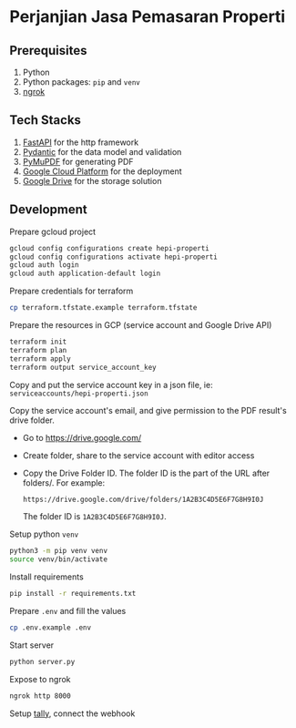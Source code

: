 # Perjanjian Jasa Pemasaran Properti

## Prerequisites

1. Python
2. Python packages: `pip` and `venv`
3. [ngrok](https://ngrok.com/)

## Tech Stacks

1. [FastAPI](https://fastapi.tiangolo.com/) for the http framework
2. [Pydantic](https://docs.pydantic.dev/latest/) for the data model and validation
3. [PyMuPDF](https://pymupdf.readthedocs.io/en/latest/) for generating PDF
4. [Google Cloud Platform](https://console.cloud.google.com/) for the deployment
5. [Google Drive](https://drive.google.com/) for the storage solution

## Development

Prepare gcloud project

```bash
gcloud config configurations create hepi-properti
gcloud config configurations activate hepi-properti
gcloud auth login
gcloud auth application-default login
```

Prepare credentials for terraform
```bash
cp terraform.tfstate.example terraform.tfstate
```

Prepare the resources in GCP (service account and Google Drive API)

```bash
terraform init
terraform plan
terraform apply
terraform output service_account_key
```

Copy and put the service account key in a json file, ie: `serviceaccounts/hepi-properti.json`

Copy the service account's email, and give permission to the PDF result's drive folder.
* Go to https://drive.google.com/
* Create folder, share to the service account with editor access
* Copy the Drive Folder ID. The folder ID is the part of the URL after folders/. For example:

    ```txt
    https://drive.google.com/drive/folders/1A2B3C4D5E6F7G8H9I0J
    ```

    The folder ID is `1A2B3C4D5E6F7G8H9I0J`.


Setup python `venv`

```bash
python3 -m pip venv venv
source venv/bin/activate
```

Install requirements

```bash
pip install -r requirements.txt
```

Prepare `.env` and fill the values

```bash
cp .env.example .env
```

Start server

```bash
python server.py
```

Expose to ngrok

```bash
ngrok http 8000
```

Setup [tally](https://tally.so/), connect the webhook
